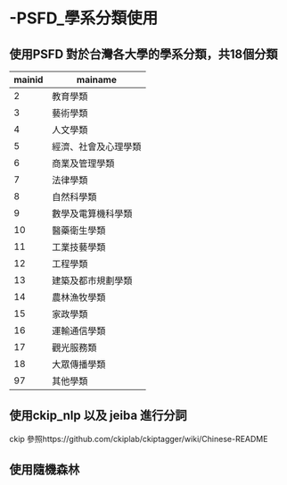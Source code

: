 # -PSFD_學系分類使用
## 使用PSFD 對於台灣各大學的學系分類，共18個分類
| mainid| mainame|
|-------|-----------|
| 2	| 教育學類| 
| 3	| 藝術學類| 
| 4	| 人文學類| 
| 5	| 經濟、社會及心理學類| 
| 6	| 商業及管理學類| 
| 7	| 法律學類| 
| 8	| 自然科學類| 
| 9	| 數學及電算機科學類| 
| 10| 醫藥衛生學類| 
| 11| 工業技藝學類| 
| 12| 工程學類| 
| 13| 建築及都市規劃學類| 
| 14| 農林漁牧學類| 
| 15| 家政學類| 
| 16| 運輸通信學類| 
| 17| 觀光服務類| 
| 18| 大眾傳播學類| 
| 97| 其他學類| 

## 使用ckip_nlp 以及 jeiba 進行分詞
ckip 參照https://github.com/ckiplab/ckiptagger/wiki/Chinese-README

## 使用隨機森林





